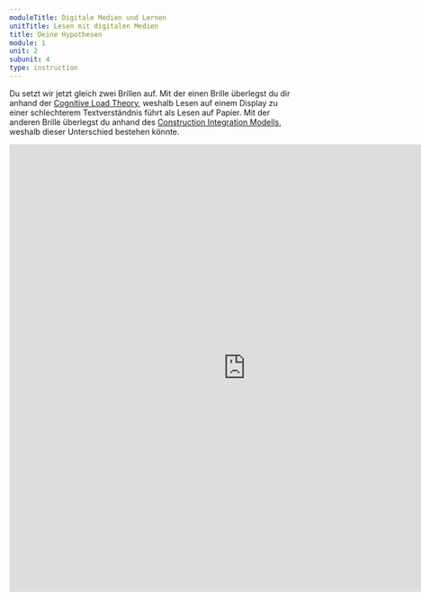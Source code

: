 ```yaml
---
moduleTitle: Digitale Medien und Lernen
unitTitle: Lesen mit digitalen Medien
title: Deine Hypothesen
module: 1
unit: 2
subunit: 4
type: instruction
---
```


Du setzt wir jetzt gleich zwei Brillen auf. Mit der einen Brille überlegst du dir anhand der [Cognitive Load Theory](https://www.learning-theories.com/cognitive-load-theory-of-multimedia-learning-sweller.html), weshalb Lesen auf einem Display zu einer schlechterem Textverständnis führt als Lesen auf Papier. Mit der anderen Brille überlegst du anhand des [Construction Integration Modells](https://portal.hogrefe.com/dorsch/construction-integration-model/), weshalb dieser Unterschied bestehen könnte. 


<iframe src="https://docs.google.com/forms/d/e/1FAIpQLSdTqn55n2MljQ3BXRhx_lqSIqtdGdqlmQcGiCsQLWhxQ521_Q/viewform?embedded=true" width="840" height="796" frameborder="0" marginheight="0" marginwidth="0">Loading...</iframe>